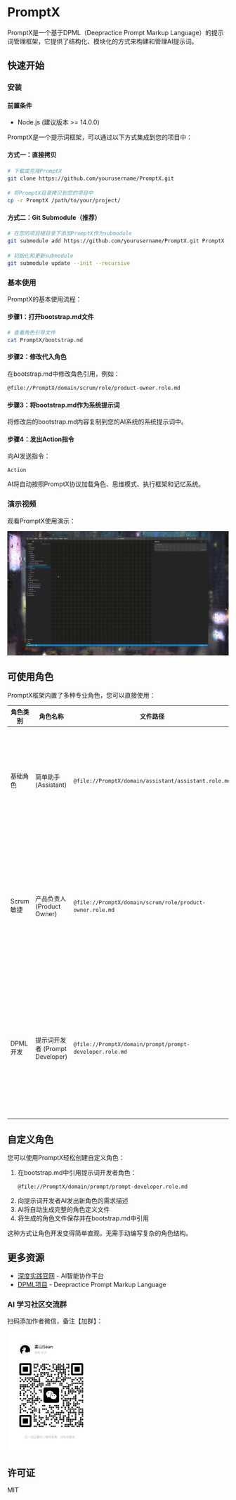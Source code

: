 # PromptX

PromptX是一个基于DPML（Deepractice Prompt Markup Language）的提示词管理框架，它提供了结构化、模块化的方式来构建和管理AI提示词。

## 快速开始

### 安装

#### 前置条件

- Node.js (建议版本 >= 14.0.0)

PromptX是一个提示词框架，可以通过以下方式集成到您的项目中：

#### 方式一：直接拷贝

```bash
# 下载或克隆PromptX
git clone https://github.com/yourusername/PromptX.git

# 将PromptX目录拷贝到您的项目中
cp -r PromptX /path/to/your/project/
```

#### 方式二：Git Submodule（推荐）

```bash
# 在您的项目根目录下添加PromptX作为submodule
git submodule add https://github.com/yourusername/PromptX.git PromptX

# 初始化和更新submodule
git submodule update --init --recursive
```

### 基本使用

PromptX的基本使用流程：

#### 步骤1：打开bootstrap.md文件
```bash
# 查看角色引导文件
cat PromptX/bootstrap.md
```

#### 步骤2：修改代入角色
在bootstrap.md中修改角色引用，例如：
```markdown
@file://PromptX/domain/scrum/role/product-owner.role.md
```

#### 步骤3：将bootstrap.md作为系统提示词
将修改后的bootstrap.md内容复制到您的AI系统的系统提示词中。

#### 步骤4：发出Action指令
向AI发送指令：
```
Action
```

AI将自动按照PromptX协议加载角色、思维模式、执行框架和记忆系统。

### 演示视频

观看PromptX使用演示：

<img src="assets/demo.gif" alt="PromptX使用演示" width="600">

## 可使用角色

PromptX框架内置了多种专业角色，您可以直接使用：

| 角色类别 | 角色名称 | 文件路径 | 主要能力 |
|---------|---------|----------|----------|
| 基础角色 | 简单助手 (Assistant) | `@file://PromptX/domain/assistant/assistant.role.md` | 基础思考和记忆能力，适合一般对话和信息处理任务 |
| Scrum敏捷 | 产品负责人 (Product Owner) | `@file://PromptX/domain/scrum/role/product-owner.role.md` | 产品规划、需求管理、优先级决策、用户导向思维、数据驱动决策 |
| DPML开发 | 提示词开发者 (Prompt Developer) | `@file://PromptX/domain/prompt/prompt-developer.role.md` | 探索性、系统性和批判性思维，DPML开发规范，各类提示词最佳实践 |

## 自定义角色
您可以使用PromptX轻松创建自定义角色：

1. 在bootstrap.md中引用提示词开发者角色：
   ```
   @file://PromptX/domain/prompt/prompt-developer.role.md
   ```
2. 向提示词开发者AI发出新角色的需求描述
3. AI将自动生成完整的角色定义文件
4. 将生成的角色文件保存并在bootstrap.md中引用

这种方式让角色开发变得简单直观，无需手动编写复杂的角色结构。

## 更多资源

- [深度实践官网](https://www.deepracticex.com/) - AI智能协作平台
- [DPML项目](https://github.com/Deepractice/dpml) - Deepractice Prompt Markup Language

### AI 学习社区交流群

扫码添加作者微信，备注【加群】：

<img src="assets/qrcode.jpg" alt="作者微信" width="200">


## 许可证

MIT 